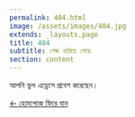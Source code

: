 ```yaml
---
permalink: 404.html
image: /assets/images/404.jpg
extends: _layouts.page
title: 404
subtitle: পেজ হারিয়ে গেছে
section: content
---
```


আপনি ভুল এড্রেসে প্রবেশ করেছেন।

[&larr; হোমপেজে ফিরে যান](/)
